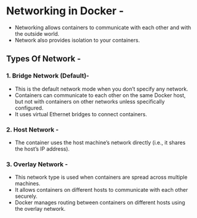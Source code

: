 # Networking in Docker -
- Networking allows containers to communicate with each other and with the outside world.
- Network also provides isolation to your containers.

## Types Of Network -
### 1. Bridge Network (Default)-
- This is the default network mode when you don’t specify any network.
- Containers can communicate to each other on the same Docker host, but not with containers on other networks unless specifically configured.
- It uses virtual Ethernet bridges to connect containers.

### 2. Host Network -
- The container uses the host machine’s network directly (i.e., it shares the host’s IP address).

### 3. Overlay Network -
- This network type is used when containers are spread across multiple machines.
- It allows containers on different hosts to communicate with each other securely.
- Docker manages routing between containers on different hosts using the overlay network.


  

